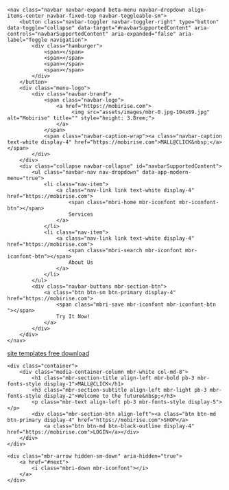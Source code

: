 <!DOCTYPE html>
<html >
<head>
  <!-- Site made with Mobirise Website Builder v4.7.5, https://mobirise.com -->
  <meta charset="UTF-8">
  <meta http-equiv="X-UA-Compatible" content="IE=edge">
  <meta name="generator" content="Mobirise v4.7.5, mobirise.com">
  <meta name="viewport" content="width=device-width, initial-scale=1, minimum-scale=1">
  <link rel="shortcut icon" href="assets/images/mbr-0.jpg-104x69.jpg" type="image/x-icon">
  <meta name="description" content="## Welcome to Mall@Click">
  <title>Home</title>
  <link rel="stylesheet" href="assets/web/assets/mobirise-icons/mobirise-icons.css">
  <link rel="stylesheet" href="assets/tether/tether.min.css">
  <link rel="stylesheet" href="assets/bootstrap/css/bootstrap.min.css">
  <link rel="stylesheet" href="assets/bootstrap/css/bootstrap-grid.min.css">
  <link rel="stylesheet" href="assets/bootstrap/css/bootstrap-reboot.min.css">
  <link rel="stylesheet" href="assets/dropdown/css/style.css">
  <link rel="stylesheet" href="assets/theme/css/style.css">
  <link rel="stylesheet" href="assets/mobirise/css/mbr-additional.css" type="text/css">
  
  <!-- The core Firebase JS SDK is always required and must be listed first -->
<script src="/__/firebase/8.4.1/firebase-app.js"></script>

<!-- TODO: Add SDKs for Firebase products that you want to use
     https://firebase.google.com/docs/web/setup#available-libraries -->
<script src="/__/firebase/8.4.1/firebase-analytics.js"></script>
  
  
<script>
  // Your web app's Firebase configuration
  // For Firebase JS SDK v7.20.0 and later, measurementId is optional
  var firebaseConfig = {
    apiKey: "AIzaSyCcj8hHNDp-gi_5A7QKMLSqqDRMDJAa2Bc",
    authDomain: "onelink-com.firebaseapp.com",
    databaseURL: "https://onelink-com-default-rtdb.europe-west1.firebasedatabase.app",
    projectId: "onelink-com",
    storageBucket: "onelink-com.appspot.com",
    messagingSenderId: "887485722605",
    appId: "1:887485722605:web:cfd1c80f305089d525c1e4",
    measurementId: "G-263FMC4MPW"
  };
  // Initialize Firebase
  firebase.initializeApp(firebaseConfig);
  firebase.hosting-gstatic(onelink-com);
  firebase.analytics();
</script>

  
</head>
  
<body>
  <section class="menu cid-suBq4Kat3q" once="menu" id="menu1-0">

    

    <nav class="navbar navbar-expand beta-menu navbar-dropdown align-items-center navbar-fixed-top navbar-toggleable-sm">
        <button class="navbar-toggler navbar-toggler-right" type="button" data-toggle="collapse" data-target="#navbarSupportedContent" aria-controls="navbarSupportedContent" aria-expanded="false" aria-label="Toggle navigation">
            <div class="hamburger">
                <span></span>
                <span></span>
                <span></span>
                <span></span>
            </div>
        </button>
        <div class="menu-logo">
            <div class="navbar-brand">
                <span class="navbar-logo">
                    <a href="https://mobirise.com">
                         <img src="assets/images/mbr-0.jpg-104x69.jpg" alt="Mobirise" title="" style="height: 3.8rem;">
                    </a>
                </span>
                <span class="navbar-caption-wrap"><a class="navbar-caption text-white display-4" href="https://mobirise.com">MALL@CLICK&nbsp;</a></span>
            </div>
        </div>
        <div class="collapse navbar-collapse" id="navbarSupportedContent">
            <ul class="navbar-nav nav-dropdown" data-app-modern-menu="true">
                <li class="nav-item">
                    <a class="nav-link link text-white display-4" href="https://mobirise.com">
                        <span class="mbri-home mbr-iconfont mbr-iconfont-btn"></span>
                        Services
                    </a>
                </li>
                <li class="nav-item">
                    <a class="nav-link link text-white display-4" href="https://mobirise.com">
                        <span class="mbri-search mbr-iconfont mbr-iconfont-btn"></span>
                        About Us
                    </a>
                </li>
            </ul>
            <div class="navbar-buttons mbr-section-btn">
                <a class="btn btn-sm btn-primary display-4" href="https://mobirise.com">
                    <span class="mbri-save mbr-iconfont mbr-iconfont-btn "></span>
                    Try It Now!
                </a>
            </div>
        </div>
    </nav>
</section>

<section class="engine"><a href="https://mobirise.me/p">site templates free download</a></section><section class="header9 cid-suBq5IGKD5 mbr-fullscreen mbr-parallax-background" id="header9-1">

    

    

    <div class="container">
        <div class="media-container-column mbr-white col-md-8">
            <h1 class="mbr-section-title align-left mbr-bold pb-3 mbr-fonts-style display-1">MALL@CLICK</h1>
            <h3 class="mbr-section-subtitle align-left mbr-light pb-3 mbr-fonts-style display-2">Welcome to the future&nbsp;</h3>
            <p class="mbr-text align-left pb-3 mbr-fonts-style display-5"></p>
            <div class="mbr-section-btn align-left"><a class="btn btn-md btn-primary display-4" href="https://mobirise.com">SHOP</a>
                <a class="btn btn-md btn-black-outline display-4" href="https://mobirise.com">LOGIN</a></div>
        </div>
    </div>

    <div class="mbr-arrow hidden-sm-down" aria-hidden="true">
        <a href="#next">
            <i class="mbri-down mbr-iconfont"></i>
        </a>
    </div>
</section>


  <script src="assets/web/assets/jquery/jquery.min.js"></script>
  <script src="assets/popper/popper.min.js"></script>
  <script src="assets/tether/tether.min.js"></script>
  <script src="assets/bootstrap/js/bootstrap.min.js"></script>
  <script src="assets/smoothscroll/smooth-scroll.js"></script>
  <script src="assets/dropdown/js/script.min.js"></script>
  <script src="assets/touchswipe/jquery.touch-swipe.min.js"></script>
  <script src="assets/parallax/jarallax.min.js"></script>
  <script src="assets/theme/js/script.js"></script>
  <!-- Initialize Firebase -->
<script src="/__/firebase/init.js"></script>
  
<script src="/__/firebase/host.js"></script>
  
  
</body>
</html>
